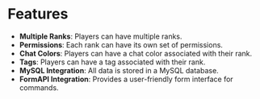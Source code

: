 # Features

- **Multiple Ranks**: Players can have multiple ranks.
- **Permissions**: Each rank can have its own set of permissions.
- **Chat Colors**: Players can have a chat color associated with their rank.
- **Tags**: Players can have a tag associated with their rank.
- **MySQL Integration**: All data is stored in a MySQL database.
- **FormAPI Integration**: Provides a user-friendly form interface for commands.

